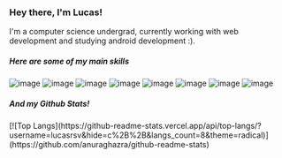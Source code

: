 ### Hey there, I'm Lucas!

I'm a computer science undergrad, currently working with web development and studying android development :).

<h5>Here are some of my main skills </h5>

![image](https://img.shields.io/badge/JavaScript-323330?style=for-the-badge&logo=javascript&logoColor=F7DF1E)
![image](https://img.shields.io/badge/TypeScript-007ACC?style=for-the-badge&logo=typescript&logoColor=white)
![image](https://img.shields.io/badge/React-20232A?style=for-the-badge&logo=react&logoColor=61DAFB)
![image](https://img.shields.io/badge/Java-ED8B00?style=for-the-badge&logo=java&logoColor=white)
![image](https://img.shields.io/badge/Kotlin-0095D5?&style=for-the-badge&logo=kotlin&logoColor=white)
![image](https://img.shields.io/badge/Android-3DDC84?style=for-the-badge&logo=android&logoColor=white)
![image](https://img.shields.io/badge/HTML5-E34F26?style=for-the-badge&logo=html5&logoColor=white)
![image](https://img.shields.io/badge/CSS3-1572B6?style=for-the-badge&logo=css3&logoColor=white)

<h5>And my Github Stats!</h5>
[![Top Langs](https://github-readme-stats.vercel.app/api/top-langs/?username=lucasrsv&hide=c%2B%2B&langs_count=8&theme=radical)](https://github.com/anuraghazra/github-readme-stats)




